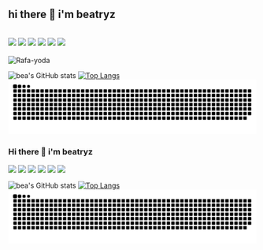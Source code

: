   ## hi there 👋 i'm beatryz
<div style="display: inline_block"><br>
 <a href="https://www.youtube.com/channel/UCvW27DdO_4JfNmTZyXGTUTA" target="_blank"><img src="https://img.shields.io/badge/YouTube-FF0000?style=for-the-badge&logo=youtube&logoColor=white" target="_blank"></a>
  <a href="https://instagram.com/coutobeatryz" target="_blank"><img src="https://img.shields.io/badge/-Instagram-%23E4405F?style=for-the-badge&logo=instagram&logoColor=white" target="_blank"></a>
 	<a href="https://www.twitch.tv/coutobeatryz" target="_blank"><img src="https://img.shields.io/badge/Twitch-9146FF?style=for-the-badge&logo=twitch&logoColor=white" target="_blank"></a>
  <a href="https://www.twitter.com/coutobeatryz" target="_blank"><img src="https://img.shields.io/badge/Twitter-1DA1F2?style=for-the-badge&logo=twitter&logoColor=white"></a> 
  <a href = "mailto:coutobeatryz@gmail.com"><img src="https://img.shields.io/badge/-Gmail-%23333?style=for-the-badge&logo=gmail&logoColor=white" target="_blank"></a>
  <a href="https://www.linkedin.com/in/beatryzcouto" target="_blank"><img src="https://img.shields.io/badge/-LinkedIn-%230077B5?style=for-the-badge&logo=linkedin&logoColor=white" target="_blank"></a>
</div>

<div style="display: inline_block"><br>
<img align="center" alt="Rafa-yoda" src="https://64.media.tumblr.com/87825da06a620e00252e34085580baea/1872d2eea5c33826-76/s400x600/588d72e86faf3692124303fec76dc999207c1555.gifv">

  </div>

![bea's GitHub stats](https://github-readme-stats.vercel.app/api?username=coutobeatryz&show_icons=true&theme=radical)  [![Top Langs](https://github-readme-stats.vercel.app/api/top-langs/?username=coutobeatryz&layout=donut)](https://github.com/coutobeatryz/UFOP)
![Snake animation](https://raw.githubusercontent.com/Platane/snk/output/github-contribution-grid-snake.svg)
 
</div>

### Hi there 👋 i'm beatryz

  <a href="https://www.youtube.com/channel/UCvW27DdO_4JfNmTZyXGTUTA" target="_blank"><img src="https://img.shields.io/badge/YouTube-FF0000?style=for-the-badge&logo=youtube&logoColor=white" target="_blank"></a>
  <a href="https://instagram.com/coutobeatryz" target="_blank"><img src="https://img.shields.io/badge/-Instagram-%23E4405F?style=for-the-badge&logo=instagram&logoColor=white" target="_blank"></a>
 	<a href="https://www.twitch.tv/coutobeatryz" target="_blank"><img src="https://img.shields.io/badge/Twitch-9146FF?style=for-the-badge&logo=twitch&logoColor=white" target="_blank"></a>
  <a href="https://www.twitter.com/coutobeatryz" target="_blank"><img src="https://img.shields.io/badge/Twitter-1DA1F2?style=for-the-badge&logo=twitter&logoColor=white"></a> 
  <a href = "mailto:coutobeatryz@gmail.com"><img src="https://img.shields.io/badge/-Gmail-%23333?style=for-the-badge&logo=gmail&logoColor=white" target="_blank"></a>
  <a href="https://www.linkedin.com/in/beatryzcouto" target="_blank"><img src="https://img.shields.io/badge/-LinkedIn-%230077B5?style=for-the-badge&logo=linkedin&logoColor=white" target="_blank"></a> 

  ![bea's GitHub stats](https://github-readme-stats.vercel.app/api?username=coutobeatryz&show_icons=true&theme=radical)  [![Top Langs](https://github-readme-stats.vercel.app/api/top-langs/?username=coutobeatryz&layout=donut)](https://github.com/coutobeatryz/UFOP)
  ![Snake animation](https://raw.githubusercontent.com/Platane/snk/output/github-contribution-grid-snake.svg)
 
